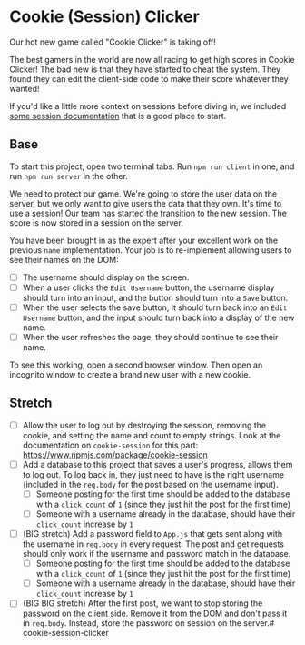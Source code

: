 # Cookie (Session) Clicker

Our hot new game called "Cookie Clicker" is taking off!

The best gamers in the world are now all racing to get high scores in Cookie Clicker! The bad new is that they have started to cheat the system. They found they can edit the client-side code to make their score whatever they wanted!

If you'd like a little more context on sessions before diving in, we included [some session documentation](/documentation/sessions.md) that is a good place to start.

## Base

To start this project, open two terminal tabs. Run `npm run client` in one, and run `npm run server` in the other.

We need to protect our game. We're going to store the user data on the server, but we only want to give users the data that they own. It's time to use a session! Our team has started the transition to the new session. The score is now stored in a session on the server.

You have been brought in as the expert after your excellent work on the previous `name` implementation. Your job is to re-implement allowing users to see their names on the DOM:

- [ ] The username should display on the screen.
- [ ] When a user clicks the `Edit Username` button, the username display should turn into an input, and the button should turn into a `Save` button.
- [ ] When the user selects the save button, it should turn back into an `Edit Username` button, and the input should turn back into a display of the new name.
- [ ] When the user refreshes the page, they should continue to see their name.

To see this working, open a second browser window. Then open an incognito window to create a brand new user with a new cookie.

## Stretch

- [ ] Allow the user to log out by destroying the session, removing the cookie, and setting the name and count to empty strings. Look at the documentation on `cookie-session` for this part: https://www.npmjs.com/package/cookie-session
- [ ] Add a database to this project that saves a user's progress, allows them to log out. To log back in, they just need to have is the right username (included in the `req.body` for the post based on the username input).
    - [ ] Someone posting for the first time should be added to the database with a `click_count` of `1` (since they just hit the post for the first time)
    - [ ] Someone with a username already in the database, should have their `click_count` increase by `1`
- [ ] (BIG stretch) Add a password field to `App.js` that gets sent along with the username in `req.body` in every request. The post and get requests should only work if the username and password match in the database.
    - [ ] Someone posting for the first time should be added to the database with a `click_count` of `1` (since they just hit the post for the first time)
    - [ ] Someone with a username already in the database, should have their `click_count` increase by `1`
- [ ] (BIG BIG stretch) After the first post, we want to stop storing the password on the client side. Remove it from the DOM and don't pass it in `req.body`. Instead, store the password on session on the server.# cookie-session-clicker
